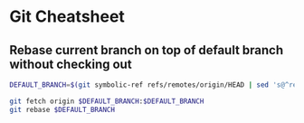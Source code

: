 # Git Cheatsheet

## Rebase current branch on top of default branch without checking out

```bash
DEFAULT_BRANCH=$(git symbolic-ref refs/remotes/origin/HEAD | sed 's@^refs/remotes/origin/@@')
```


```bash
git fetch origin $DEFAULT_BRANCH:$DEFAULT_BRANCH
git rebase $DEFAULT_BRANCH
```

